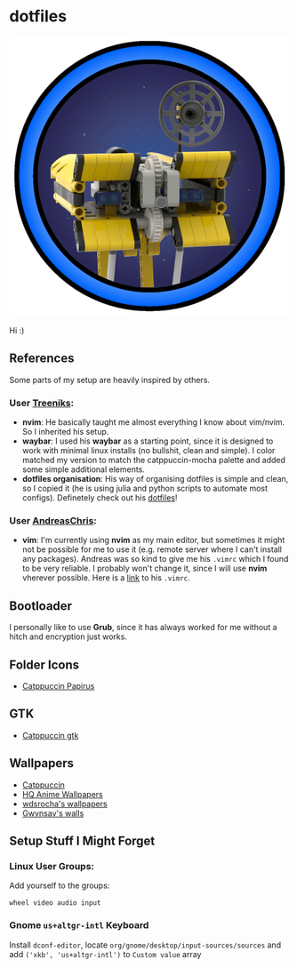 # dotfiles

![Avatar](./avatars/RobiAvatar.png)

Hi :)

## References

Some parts of my setup are heavily inspired by others.

### User [Treeniks](https://github.com/Treeniks):
- **nvim**: He basically taught me almost everything I know about vim/nvim. So I inherited his setup.
- **waybar**: I used his **waybar** as a starting point, since it is designed to work with minimal linux installs (no bullshit, clean and simple). I color matched my version to match the catppuccin-mocha palette and added some simple additional elements.
- **dotfiles organisation**: His way of organising dotfiles is simple and clean, so I copied it (he is using julia and python scripts to automate most configs). Definetely check out his [dotfiles](https://github.com/Treeniks/dotfiles)!

### User [AndreasChris](https://github.com/AndreasChris):
- **vim**: I'm currently using **nvim** as my main editor, but sometimes it might not be possible for me to use it (e.g. remote server where I can't install any packages). Andreas was so kind to give me his `.vimrc` which I found to be very reliable. I probably won't change it, since I will use **nvim** vherever possible. Here is a [link](https://itsec.tum.academy/.vimrc) to his `.vimrc`.

## Bootloader

I personally like to use **Grub**, since it has always worked for me without a hitch and encryption just works.

## Folder Icons

- [Catppuccin Papirus](https://github.com/catppuccin/papirus-folders)

## GTK

- [Catppuccin gtk](https://github.com/catppuccin/gtk)

## Wallpapers

- [Catppuccin](https://github.com/Gingeh/wallpapers)
- [HQ Anime Wallpapers](https://www.flickr.com/photos/147283717@N03/albums)
- [wdsrocha's wallpapers](https://github.com/wdsrocha/wallpapers)
- [Gwynsav's walls](https://github.com/Gwynsav/walls)

## Setup Stuff I Might Forget

### Linux User Groups:

Add yourself to the groups:
```
wheel video audio input
```

### Gnome `us+altgr-intl` Keyboard

Install `dconf-editor`, locate `org/gnome/desktop/input-sources/sources` and add  `('xkb', 'us+altgr-intl')` to `Custom value` array
